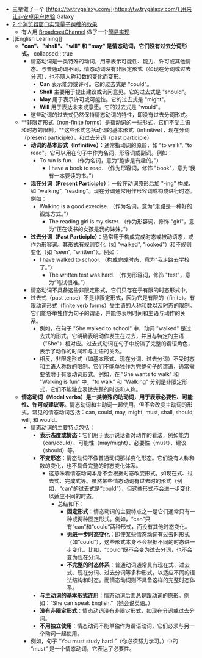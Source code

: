 - 三星做了一个 [https://tw.trygalaxy.com/](https://tw.trygalaxy.com/) 用来让非安卓用户体验 Galaxy
- [2 个浏览器窗口实现量子纠缠的效果](https://twitter.com/LinusEkenstam/status/1727357730833530954)
	- 有人用 [BroadcastChannel](https://developer.mozilla.org/en-US/docs/Web/API/Broadcast_Channel_API) 做了一个[简易实现](https://twitter.com/wangrongding/status/1727527159470903697)
- [[English Learning]]
	- **"can"、"shall"、"will" 和 "may" 是情态动词，它们没有过去分词形式。**
	  collapsed:: true
		- 情态动词是一类特殊的动词，用来表示可能性、能力、许可或其他情态。与普通动词不同，情态动词没有非限定形式（如现在分词或过去分词），也不随人称和数的变化而变形。
			- **Can** 表示能力或许可。它的过去式是 "could"。
			- **Shall** 主要用于提出建议或询问意见。它的过去式是 "should"。
			- **May** 用于表示许可或可能性。它的过去式是 "might"。
			- **Will** 用于表达未来或意愿。它的过去式是 "would"。
		- 这些动词的过去式仍然保持情态动词的特性，即没有过去分词形式。
	- **非限定形式（non-finite forms）是指动词的一些形式，它们不受主语和时态的限制。**这些形式包括动词的基本形式（infinitive），现在分词（present participle），和过去分词（past participle）
		- **动词的基本形式（Infinitive）**：通常指动词的原形，如 "to walk", "to read"。它可以用在句子中作为名词、形容词或副词。例如：
			- To run is fun. （作为名词，意为“跑步是有趣的。”）
				- I have a book to read. （作为形容词，修饰 "book"，意为“我有一本要读的书。”）
		- **现在分词（Present Participle）**：一般在动词原形后加 "-ing" 构成，如 "walking", "reading"。现在分词通常用作形容词或构成进行时态。例如：
			- Walking is a good exercise. （作为名词，意为“走路是一种好的锻炼方式。”）
				- The reading girl is my sister. （作为形容词，修饰 "girl"，意为“正在读书的女孩是我的妹妹。”）
		- **过去分词（Past Participle）**：通常用于构成完成时态或被动语态，或作为形容词。其形式有规则变化（如 "walked", "looked"）和不规则变化（如 "seen", "written"）。例如：
			- I have walked to school. （构成完成时态，意为“我走路去学校了。”）
				- The written test was hard. （作为形容词，修饰 "test"，意为“笔试很难。”）
		- 情态动词不具备这些非限定形式，它们只存在于有限的时态形式中。
		- 过去式（past tense）不是非限定形式，因为它是有限的（finite）。有限动词形式（finite verb forms）受主语的人称和数以及时态的限制。它们能够单独作为句子的谓语，并能够表明时间和主语与动作的关系。
			- 例如，在句子 "She walked to school" 中，动词 "walked" 是过去式的形式。它明确表明动作发生在过去，并且与特定的主语（"She"）相对应。过去式动词在句子中扮演了完整的谓语角色，表示了动作的时间和与主语的关系。
			- 相反，非限定形式（如基本形式、现在分词、过去分词）不受时态和主语人称数的限制。它们不能单独作为完整句子的谓语，通常需要依附于有限动词形式。例如，在 "She wants to walk" 和 "Walking is fun" 中，"to walk" 和 "Walking" 分别是非限定形式，它们不能独立表达完整的时态和人称。
	- **情态动词（Modal verbs）是一类特殊的助动词，用于表示必要性、可能性、许可或建议等**。情态动词和主动词一起使用，但不会改变主动词的形式。常见的情态动词包括：can, could, may, might, must, shall, should, will, 和 would。
		- 情态动词的主要特点包括：
			- **表示态度或情态**：它们用于表示说话者对动作的看法，例如能力（can/could）、可能性（may/might）、必要性（must）、建议（should）等。
			- **不变形态**：情态动词不像普通动词那样变化形态。它们没有人称和数的变化，也不具备完整的时态变化体系。
				- 这意味着情态动词本身不会根据时态改变形式，如现在式、过去式、完成式等。虽然某些情态动词有过去时的形式（例如，“can”的过去式是“could”），但这些形式不会进一步变化以适应不同的时态。
					- 总结如下：
						- **固定形式**：情态动词的主要特点之一是它们通常只有一种或两种固定形式。例如，“can”只有“can”和“could”两种形式，而没有其他时态变化。
						- **无进一步时态变化**：即使某些情态动词有过去时形式（如“could”），这些形式本身不会根据不同的时态进一步变化。比如，“could”既不会变为过去分词，也不会变为现在分词。
						- **不完整的时态体系**：普通动词通常具有现在式、过去式、现在分词、过去分词等多种形式，以适应不同的语法结构和时态。而情态动词则不具备这样的完整时态体系。
			- **与主动词的基本形式连用**：情态动词后面总是跟动词的原形。例如：“She can speak English.”（她会说英语。）
			- **没有非限定形式**：情态动词没有非限定形式，如现在分词或过去分词。
			- **不用独立使用**：情态动词不能单独作为谓语动词，它们必须与另一个动词一起使用。
		- 例如，句子 “You must study hard.”（你必须努力学习。）中的 “must” 是一个情态动词，它表达了必要性。